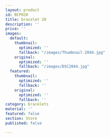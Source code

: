 ```yaml
---
layout: product
id: BCP020
title: bracelet 20
description: ''
price: ''
images:
  default:
    thumbnail:
      optimized: ''
      fallback: "/images/Thumbnail-2044.jpg"
    original:
      optimized: ''
      fallback: "/images/DSC2044.jpg"
  featured:
    thumbnail:
      optimized: ''
      fallback: ''
    original:
      optimized: ''
      fallback: ''
category: bracelets
material: ''
featured: false
section: Store
published: false

---
```

